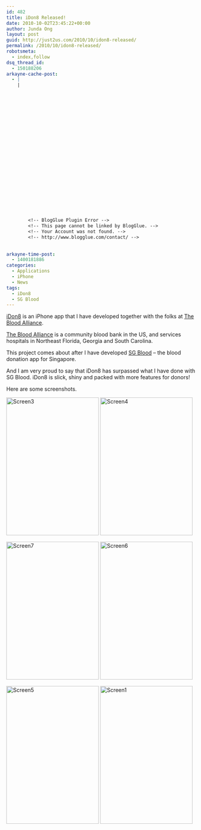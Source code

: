 ```yaml
---
id: 482
title: iDon8 Released!
date: 2010-10-02T23:45:22+00:00
author: Junda Ong
layout: post
guid: http://just2us.com/2010/10/idon8-released/
permalink: /2010/10/idon8-released/
robotsmeta:
  - index,follow
dsq_thread_id:
  - 150188206
arkayne-cache-post:
  - |
    |
        
        
        
        
        
        
        
        
        
        
        
        
        
        
        
        
        
        
        
        
        
        
        
        <!-- BlogGlue Plugin Error -->
        <!-- This page cannot be linked by BlogGlue. -->
        <!-- Your Account was not found. -->
        <!-- http://www.blogglue.com/contact/ -->
        
        
arkayne-time-post:
  - 1400181886
categories:
  - Applications
  - iPhone
  - News
tags:
  - iDon8
  - SG Blood
---
```

<a href="http://itunes.apple.com/sg/app/idon8/id394423360?mt=8" onclick="__gaTracker('send', 'event', 'outbound-article', 'http://itunes.apple.com/sg/app/idon8/id394423360?mt=8', 'iDon8');">iDon8</a> is an iPhone app that I have developed together with the folks at <a href="http://thebloodalliance.com" onclick="__gaTracker('send', 'event', 'outbound-article', 'http://thebloodalliance.com', 'The Blood Alliance');">The Blood Alliance</a>.

<a href="http://thebloodalliance.com" onclick="__gaTracker('send', 'event', 'outbound-article', 'http://thebloodalliance.com', 'The Blood Alliance');">The Blood Alliance</a> is a community blood bank in the US, and services hospitals in Northeast Florida, Georgia and South Carolina.

This project comes about after I have developed <a href="http://just2us.com/2010/04/sg-blood-v2/" onclick="__gaTracker('send', 'event', 'outbound-article', 'http://just2us.com/2010/04/sg-blood-v2/', 'SG Blood');">SG Blood</a> – the blood donation app for Singapore.

And I am very proud to say that iDon8 has surpassed what I have done with SG Blood. iDon8 is slick, shiny and packed with more features for donors!

Here are some screenshots.

<a href="http://blog.just2us.com/wp-content/uploads/2010/10/Screen3.png" onclick="__gaTracker('send', 'event', 'outbound-article', 'http://blog.just2us.com/wp-content/uploads/2010/10/Screen3.png', '');"><img style="display: inline; border: 0px;" title="Screen3" src="http://blog.just2us.com/wp-content/uploads/2010/10/Screen3_thumb.png" border="0" alt="Screen3" width="244" height="364" /></a> <a href="http://blog.just2us.com/wp-content/uploads/2010/10/Screen4.png" onclick="__gaTracker('send', 'event', 'outbound-article', 'http://blog.just2us.com/wp-content/uploads/2010/10/Screen4.png', '');"><img style="display: inline; border: 0px;" title="Screen4" src="http://blog.just2us.com/wp-content/uploads/2010/10/Screen4_thumb.png" border="0" alt="Screen4" width="244" height="364" /></a>

<a href="http://blog.just2us.com/wp-content/uploads/2010/10/Screen7.png" onclick="__gaTracker('send', 'event', 'outbound-article', 'http://blog.just2us.com/wp-content/uploads/2010/10/Screen7.png', '');"><img style="display: inline; border: 0px;" title="Screen7" src="http://blog.just2us.com/wp-content/uploads/2010/10/Screen7_thumb.png" border="0" alt="Screen7" width="244" height="364" /></a> <a href="http://blog.just2us.com/wp-content/uploads/2010/10/Screen6.png" onclick="__gaTracker('send', 'event', 'outbound-article', 'http://blog.just2us.com/wp-content/uploads/2010/10/Screen6.png', '');"><img style="display: inline; border: 0px;" title="Screen6" src="http://blog.just2us.com/wp-content/uploads/2010/10/Screen6_thumb.png" border="0" alt="Screen6" width="244" height="364" /></a>

<a href="http://blog.just2us.com/wp-content/uploads/2010/10/Screen5.png" onclick="__gaTracker('send', 'event', 'outbound-article', 'http://blog.just2us.com/wp-content/uploads/2010/10/Screen5.png', '');"><img style="display: inline; border: 0px;" title="Screen5" src="http://blog.just2us.com/wp-content/uploads/2010/10/Screen5_thumb.png" border="0" alt="Screen5" width="244" height="364" /></a> <a href="http://blog.just2us.com/wp-content/uploads/2010/10/Screen1.png" onclick="__gaTracker('send', 'event', 'outbound-article', 'http://blog.just2us.com/wp-content/uploads/2010/10/Screen1.png', '');"><img style="display: inline; border: 0px;" title="Screen1" src="http://blog.just2us.com/wp-content/uploads/2010/10/Screen1_thumb.png" border="0" alt="Screen1" width="244" height="364" /></a>

<div style="font-size:0px;height:0px;line-height:0px;margin:0;padding:0;clear:both">
</div>